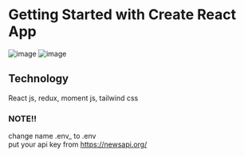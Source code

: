 # Getting Started with Create React App

![image](https://user-images.githubusercontent.com/92959224/169701926-c17a9db8-6e80-4f79-a49d-da5ff61357f8.png)
![image](https://user-images.githubusercontent.com/92959224/169702018-aa36725e-6537-4a26-abf1-4efd1fb5c64f.png)

## Technology

React js, redux, moment js, tailwind css


### NOTE!!

change name .env_ to .env<br/>
put your api key from https://newsapi.org/
